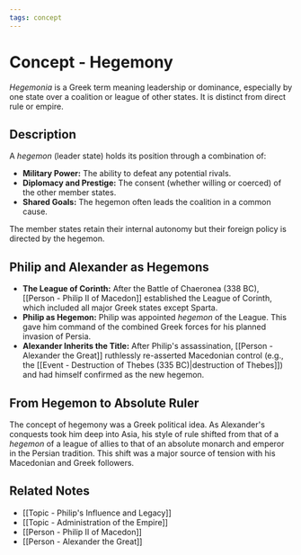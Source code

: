 ```yaml
---
tags: concept
---
```


# Concept - Hegemony

*Hegemonia* is a Greek term meaning leadership or dominance, especially by one state over a coalition or league of other states. It is distinct from direct rule or empire.

## Description
A *hegemon* (leader state) holds its position through a combination of:
- **Military Power:** The ability to defeat any potential rivals.
- **Diplomacy and Prestige:** The consent (whether willing or coerced) of the other member states.
- **Shared Goals:** The hegemon often leads the coalition in a common cause.

The member states retain their internal autonomy but their foreign policy is directed by the hegemon.

## Philip and Alexander as Hegemons
- **The League of Corinth:** After the Battle of Chaeronea (338 BC), [[Person - Philip II of Macedon]] established the League of Corinth, which included all major Greek states except Sparta.
- **Philip as Hegemon:** Philip was appointed *hegemon* of the League. This gave him command of the combined Greek forces for his planned invasion of Persia.
- **Alexander Inherits the Title:** After Philip's assassination, [[Person - Alexander the Great]] ruthlessly re-asserted Macedonian control (e.g., the [[Event - Destruction of Thebes (335 BC)|destruction of Thebes]]) and had himself confirmed as the new hegemon.

## From Hegemon to Absolute Ruler
The concept of hegemony was a Greek political idea. As Alexander's conquests took him deep into Asia, his style of rule shifted from that of a *hegemon* of a league of allies to that of an absolute monarch and emperor in the Persian tradition. This shift was a major source of tension with his Macedonian and Greek followers.

## Related Notes
- [[Topic - Philip's Influence and Legacy]]
- [[Topic - Administration of the Empire]]
- [[Person - Philip II of Macedon]]
- [[Person - Alexander the Great]]
